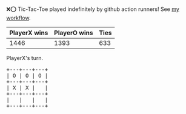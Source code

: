:x::o: Tic-Tac-Toe played indefinitely by github action runners! See [my workflow](.github/workflows/play.yaml).

|PlayerX wins|PlayerO wins|Ties|
|-|-|-|
|1446|1393|633|

PlayerX's turn.

<pre>
+---+---+---+
| O | O | O |
+---+---+---+
| X | X |   |
+---+---+---+
|   |   |   |
+---+---+---+
</pre>